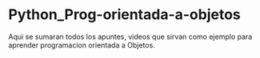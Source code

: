 # Python_Prog-orientada-a-objetos

Aqui se sumaran todos los apuntes, videos que sirvan como ejemplo para aprender programacion orientada a Objetos.
